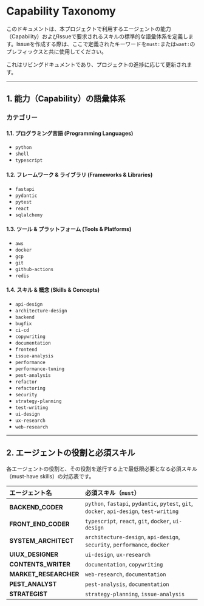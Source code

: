 # Capability Taxonomy

このドキュメントは、本プロジェクトで利用するエージェントの能力（Capability）およびIssueで要求されるスキルの標準的な語彙体系を定義します。Issueを作成する際は、ここで定義されたキーワードを`must:`または`want:`のプレフィックスと共に使用してください。

これはリビングドキュメントであり、プロジェクトの進捗に応じて更新されます。

---

## 1. 能力（Capability）の語彙体系

### カテゴリー

#### 1.1. プログラミング言語 (Programming Languages)
- `python`
- `shell`
- `typescript`

#### 1.2. フレームワーク & ライブラリ (Frameworks & Libraries)
- `fastapi`
- `pydantic`
- `pytest`
- `react`
- `sqlalchemy`

#### 1.3. ツール & プラットフォーム (Tools & Platforms)
- `aws`
- `docker`
- `gcp`
- `git`
- `github-actions`
- `redis`

#### 1.4. スキル & 概念 (Skills & Concepts)
- `api-design`
- `architecture-design`
- `backend`
- `bugfix`
- `ci-cd`
- `copywriting`
- `documentation`
- `frontend`
- `issue-analysis`
- `performance`
- `performance-tuning`
- `pest-analysis`
- `refactor`
- `refactoring`
- `security`
- `strategy-planning`
- `test-writing`
- `ui-design`
- `ux-research`
- `web-research`

---

## 2. エージェントの役割と必須スキル

各エージェントの役割と、その役割を遂行する上で最低限必要となる必須スキル（must-have skills）の対応表です。

| エージェント名 | 必須スキル（`must`） |
| :--- | :--- |
| **BACKEND_CODER** | `python`, `fastapi`, `pydantic`, `pytest`, `git`, `docker`, `api-design`, `test-writing` |
| **FRONT_END_CODER** | `typescript`, `react`, `git`, `docker`, `ui-design` |
| **SYSTEM_ARCHITECT** | `architecture-design`, `api-design`, `security`, `performance`, `docker` |
| **UIUX_DESIGNER** | `ui-design`, `ux-research` |
| **CONTENTS_WRITER** | `documentation`, `copywriting` |
| **MARKET_RESEARCHER** | `web-research`, `documentation` |
| **PEST_ANALYST** | `pest-analysis`, `documentation` |
| **STRATEGIST** | `strategy-planning`, `issue-analysis` |